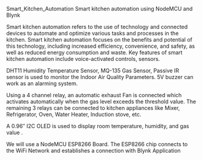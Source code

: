 Smart_Kitchen_Automation
Smart kitchen automation using NodeMCU and Blynk

Smart kitchen automation refers to the use of technology and connected devices to automate and optimize various tasks and processes in the kitchen. Smart kitchen automation focuses on the benefits and potential of this technology, including increased efficiency, convenience, and safety, as well as reduced energy consumption and waste. Key features of smart kitchen automation include voice-activated controls, sensors.

DHT11 Humidity Temperature Sensor, MQ-135 Gas Sensor, Passive IR sensor is used to monitor the Indoor Air Quality Parameters. 
5V buzzer can work as an alarming system.

Using a 4 channel relay, an automatic exhaust Fan is connected which activates automatically when the gas level exceeds the threshold value. The remaining 3 relays can be connected to kitchen appliances like Mixer, Refrigerator, Oven, Water Heater, Induction stove, etc. 

A 0.96″ I2C OLED is used to display room temperature, humidity, and gas value . 

We will use a NodeMCU ESP8266 Board. The ESP8266 chip connects to the WiFi Network and establishes a connection with Blynk Application
